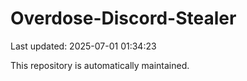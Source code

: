 # Overdose-Discord-Stealer

Last updated: 2025-07-01 01:34:23

This repository is automatically maintained.
